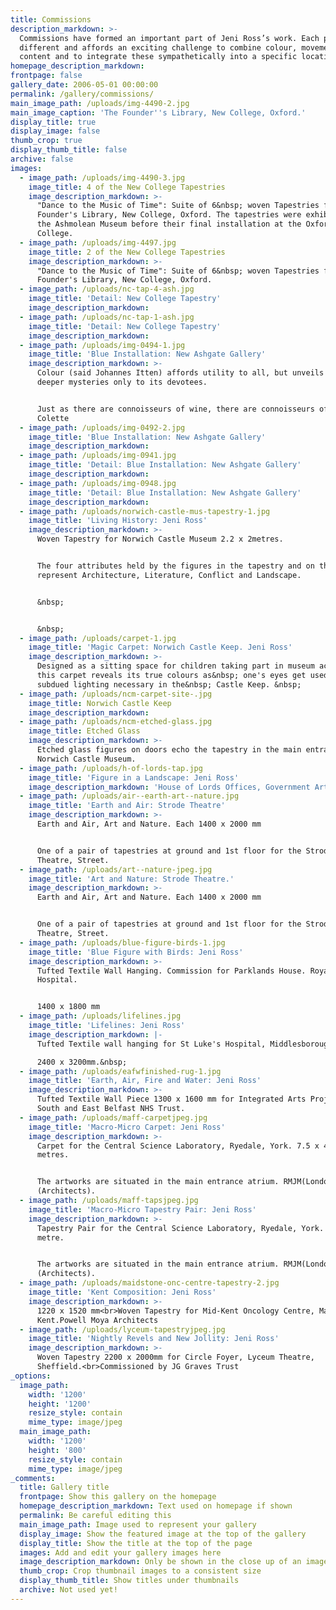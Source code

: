 ```yaml
---
title: Commissions
description_markdown: >-
  Commissions have formed an important part of Jeni Ross’s work. Each project is
  different and affords an exciting challenge to combine colour, movement and
  content and to integrate these sympathetically into a specific location.
homepage_description_markdown:
frontpage: false
gallery_date: 2006-05-01 00:00:00
permalink: /gallery/commissions/
main_image_path: /uploads/img-4490-2.jpg
main_image_caption: 'The Founder''s Library, New College, Oxford.'
display_title: true
display_image: false
thumb_crop: true
display_thumb_title: false
archive: false
images:
  - image_path: /uploads/img-4490-3.jpg
    image_title: 4 of the New College Tapestries
    image_description_markdown: >-
      "Dance to the Music of Time": Suite of 6&nbsp; woven Tapestries for The
      Founder's Library, New College, Oxford. The tapestries were exhibited at
      the Ashmolean Museum before their final installation at the Oxford
      College.
  - image_path: /uploads/img-4497.jpg
    image_title: 2 of the New College Tapestries
    image_description_markdown: >-
      "Dance to the Music of Time": Suite of 6&nbsp; woven Tapestries for The
      Founder's Library, New College, Oxford.
  - image_path: /uploads/nc-tap-4-ash.jpg
    image_title: 'Detail: New College Tapestry'
    image_description_markdown:
  - image_path: /uploads/nc-tap-1-ash.jpg
    image_title: 'Detail: New College Tapestry'
    image_description_markdown:
  - image_path: /uploads/img-0494-1.jpg
    image_title: 'Blue Installation: New Ashgate Gallery'
    image_description_markdown: >-
      Colour (said Johannes Itten) affords utility to all, but unveils its
      deeper mysteries only to its devotees.


      Just as there are connoisseurs of wine, there are connoisseurs of blue.
      Colette
  - image_path: /uploads/img-0492-2.jpg
    image_title: 'Blue Installation: New Ashgate Gallery'
    image_description_markdown:
  - image_path: /uploads/img-0941.jpg
    image_title: 'Detail: Blue Installation: New Ashgate Gallery'
    image_description_markdown:
  - image_path: /uploads/img-0948.jpg
    image_title: 'Detail: Blue Installation: New Ashgate Gallery'
    image_description_markdown:
  - image_path: /uploads/norwich-castle-mus-tapestry-1.jpg
    image_title: 'Living History: Jeni Ross'
    image_description_markdown: >-
      Woven Tapestry for Norwich Castle Museum 2.2 x 2metres.


      The four attributes held by the figures in the tapestry and on the doors
      represent Architecture, Literature, Conflict and Landscape.


      &nbsp;


      &nbsp;
  - image_path: /uploads/carpet-1.jpg
    image_title: 'Magic Carpet: Norwich Castle Keep. Jeni Ross'
    image_description_markdown: >-
      Designed as a sitting space for children taking part in museum activities
      this carpet reveals its true colours as&nbsp; one's eyes get used to the
      subdued lighting necessary in the&nbsp; Castle Keep. &nbsp;
  - image_path: /uploads/ncm-carpet-site-.jpg
    image_title: Norwich Castle Keep
    image_description_markdown:
  - image_path: /uploads/ncm-etched-glass.jpg
    image_title: Etched Glass
    image_description_markdown: >-
      Etched glass figures on doors echo the tapestry in the main entrance.
      Norwich Castle Museum.
  - image_path: /uploads/h-of-lords-tap.jpg
    image_title: 'Figure in a Landscape: Jeni Ross'
    image_description_markdown: 'House of Lords Offices, Government Art Collection.'
  - image_path: /uploads/air--earth-art--nature.jpg
    image_title: 'Earth and Air: Strode Theatre'
    image_description_markdown: >-
      Earth and Air, Art and Nature. Each 1400 x 2000 mm


      One of a pair of tapestries at ground and 1st floor for the Strode
      Theatre, Street.
  - image_path: /uploads/art--nature-jpeg.jpg
    image_title: 'Art and Nature: Strode Theatre.'
    image_description_markdown: >-
      Earth and Air, Art and Nature. Each 1400 x 2000 mm


      One of a pair of tapestries at ground and 1st floor for the Strode
      Theatre, Street.
  - image_path: /uploads/blue-figure-birds-1.jpg
    image_title: 'Blue Figure with Birds: Jeni Ross'
    image_description_markdown: >-
      Tufted Textile Wall Hanging. Commission for Parklands House. Royal Oldham
      Hospital.


      1400 x 1800 mm
  - image_path: /uploads/lifelines.jpg
    image_title: 'Lifelines: Jeni Ross'
    image_description_markdown: |-
      Tufted Textile wall hanging for St Luke's Hospital, Middlesborough.

      2400 x 3200mm.&nbsp;
  - image_path: /uploads/eafwfinished-rug-1.jpg
    image_title: 'Earth, Air, Fire and Water: Jeni Ross'
    image_description_markdown: >-
      Tufted Textile Wall Piece 1300 x 1600 mm for Integrated Arts Project,
      South and East Belfast NHS Trust.
  - image_path: /uploads/maff-carpetjpeg.jpg
    image_title: 'Macro-Micro Carpet: Jeni Ross'
    image_description_markdown: >-
      Carpet for the Central Science Laboratory, Ryedale, York. 7.5 x 4.8
      metres.


      The artworks are situated in the main entrance atrium. RMJM(London) Ltd
      (Architects).
  - image_path: /uploads/maff-tapsjpeg.jpg
    image_title: 'Macro-Micro Tapestry Pair: Jeni Ross'
    image_description_markdown: >-
      Tapestry Pair for the Central Science Laboratory, Ryedale, York. 4.5 x 1
      metre.


      The artworks are situated in the main entrance atrium. RMJM(London) Ltd
      (Architects).
  - image_path: /uploads/maidstone-onc-centre-tapestry-2.jpg
    image_title: 'Kent Composition: Jeni Ross'
    image_description_markdown: >-
      1220 x 1520 mm<br>Woven Tapestry for Mid-Kent Oncology Centre, Maidstone,
      Kent.Powell Moya Architects
  - image_path: /uploads/lyceum-tapestryjpeg.jpg
    image_title: 'Nightly Revels and New Jollity: Jeni Ross'
    image_description_markdown: >-
      Woven Tapestry 2200 x 2000mm for Circle Foyer, Lyceum Theatre,
      Sheffield.<br>Commissioned by JG Graves Trust
_options:
  image_path:
    width: '1200'
    height: '1200'
    resize_style: contain
    mime_type: image/jpeg
  main_image_path:
    width: '1200'
    height: '800'
    resize_style: contain
    mime_type: image/jpeg
_comments:
  title: Gallery title
  frontpage: Show this gallery on the homepage
  homepage_description_markdown: Text used on homepage if shown
  permalink: Be careful editing this
  main_image_path: Image used to represent your gallery
  display_image: Show the featured image at the top of the gallery
  display_title: Show the title at the top of the page
  images: Add and edit your gallery images here
  image_description_markdown: Only be shown in the close up of an image
  thumb_crop: Crop thumbnail images to a consistent size
  display_thumb_title: Show titles under thumbnails
  archive: Not used yet!
---
```


